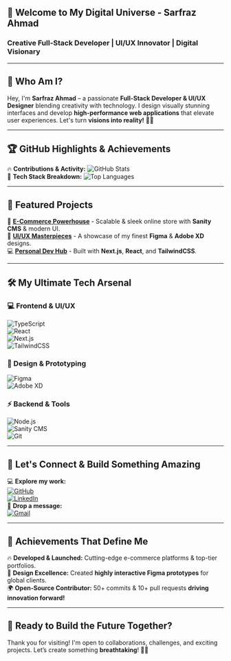 ## 🚀 Welcome to My Digital Universe - Sarfraz Ahmad  
### **Creative Full-Stack Developer | UI/UX Innovator | Digital Visionary**

---

## 🌟 Who Am I?
Hey, I'm **Sarfraz Ahmad** – a passionate **Full-Stack Developer & UI/UX Designer** blending creativity with technology. I design visually stunning interfaces and develop **high-performance web applications** that elevate user experiences. Let's turn **visions into reality!** 🚀✨

---

## 🏆 GitHub Highlights & Achievements
🔥 **Contributions & Activity:**
![GitHub Stats](https://github-readme-stats.vercel.app/api?username=creativesar&show_icons=true&theme=dracula&hide_border=true&border_radius=12)  
🚀 **Tech Stack Breakdown:**
![Top Languages](https://github-readme-stats.vercel.app/api/top-langs/?username=creativesar&layout=compact&theme=dracula&hide_border=true&border_radius=12)

---

## 🌟 Featured Projects
🚀 [**E-Commerce Powerhouse**](#) - Scalable & sleek online store with **Sanity CMS** & modern UI.  
🎨 [**UI/UX Masterpieces**](#) - A showcase of my finest **Figma** & **Adobe XD** designs.  
💻 [**Personal Dev Hub**](#) - Built with **Next.js**, **React**, and **TailwindCSS**.

---

## 🛠️ My Ultimate Tech Arsenal
### **💻 Frontend & UI/UX**  
![TypeScript](https://img.shields.io/badge/-TypeScript-3178C6?logo=typescript&logoColor=white)  
![React](https://img.shields.io/badge/-React-61DAFB?logo=react&logoColor=white)  
![Next.js](https://img.shields.io/badge/-Next.js-000000?logo=next.js&logoColor=white)  
![TailwindCSS](https://img.shields.io/badge/-TailwindCSS-06B6D4?logo=tailwindcss&logoColor=white)  

### **🎨 Design & Prototyping**  
![Figma](https://img.shields.io/badge/-Figma-F24E1E?logo=figma&logoColor=white)  
![Adobe XD](https://img.shields.io/badge/-Adobe%20XD-FF61F6?logo=adobe-xd&logoColor=white)  

### **⚡ Backend & Tools**  
![Node.js](https://img.shields.io/badge/-Node.js-339933?logo=node.js&logoColor=white)  
![Sanity CMS](https://img.shields.io/badge/-Sanity-CF2A27?logo=sanity&logoColor=white)  
![Git](https://img.shields.io/badge/-Git-F05032?logo=git&logoColor=white)  

---

## 🔗 Let's Connect & Build Something Amazing
💻 **Explore my work:**  
[![GitHub](https://img.shields.io/badge/GitHub-000?logo=github&logoColor=white)](https://github.com/creativesar)  
[![LinkedIn](https://img.shields.io/badge/LinkedIn-blue?logo=linkedin&logoColor=white)](https://www.linkedin.com/in/sarfraz-ahmad-595428286/)  
📧 **Drop a message:**  
[![Gmail](https://img.shields.io/badge/Gmail-red?logo=gmail&logoColor=white)](mailto:uniqueluck68@gmail.com)  

---

## 🚀 Achievements That Define Me
🔥 **Developed & Launched:** Cutting-edge e-commerce platforms & top-tier portfolios.  
🎨 **Design Excellence:** Created **highly interactive Figma prototypes** for global clients.  
🌍 **Open-Source Contributor:** 50+ commits & 10+ pull requests **driving innovation forward!**

---

## 🚀 Ready to Build the Future Together?  
Thank you for visiting! I'm open to collaborations, challenges, and exciting projects. Let’s create something **breathtaking**! 🚀🔥
